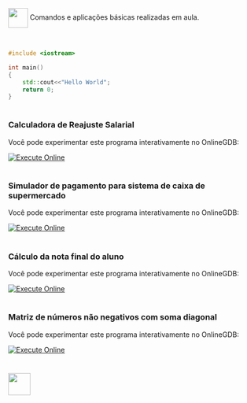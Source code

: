 <img align="center" heigt="30" width="40" src="https://cdn.jsdelivr.net/gh/devicons/devicon/icons/cplusplus/cplusplus-original.svg" />
Comandos e aplicações básicas realizadas em aula.

&nbsp;

```c++
#include <iostream>

int main()
{
    std::cout<<"Hello World";
    return 0;
}
```

#

### Calculadora de Reajuste Salarial

Você pode experimentar este programa interativamente no OnlineGDB:

[![Execute Online](https://img.shields.io/badge/Execute%20Online-8A2BE2)](https://onlinegdb.com/QEvd3juq5)

#

### Simulador de pagamento para sistema de caixa de supermercado

Você pode experimentar este programa interativamente no OnlineGDB:

[![Execute Online](https://img.shields.io/badge/Execute%20Online-8A2BE2)](https://onlinegdb.com/NtHiI8lIs)

#

### Cálculo da nota final do aluno

Você pode experimentar este programa interativamente no OnlineGDB:

[![Execute Online](https://img.shields.io/badge/Execute%20Online-8A2BE2)](https://onlinegdb.com/RYjCZin7-c)

#

### Matriz de números não negativos com soma diagonal

Você pode experimentar este programa interativamente no OnlineGDB:

[![Execute Online](https://img.shields.io/badge/Execute%20Online-8A2BE2)](https://onlinegdb.com/rN4ODx9SA?theme=dark)

#

[<img width="45" src="https://github.com/gihcout/arduino/assets/112673878/a25404ac-e2a0-4e53-9f31-3a55b0bdfebc" />](https://github.com/gihcout)
